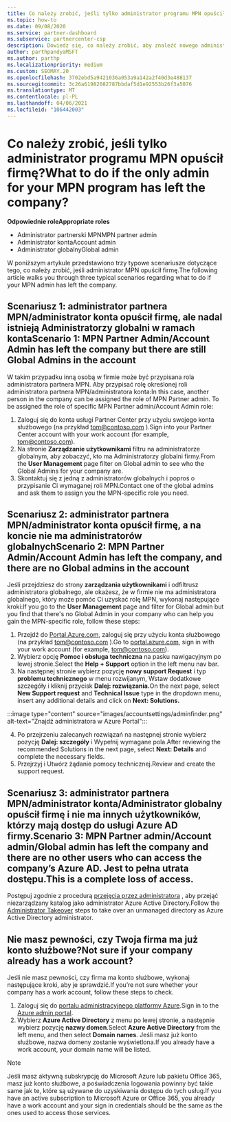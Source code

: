 ```yaml
---
title: Co należy zrobić, jeśli tylko administrator programu MPN opuścił firmę?
ms.topic: how-to
ms.date: 09/08/2020
ms.service: partner-dashboard
ms.subservice: partnercenter-csp
description: Dowiedz się, co należy zrobić, aby znaleźć nowego administratora MPN lub uzyskać pomoc od administratora globalnego firmy. Dowiedz się również, jak dodać nowego administratora globalnego Centrum partnerskiego.
author: parthpandyaMSFT
ms.author: parthp
ms.localizationpriority: medium
ms.custom: SEOMAY.20
ms.openlocfilehash: 3702ebd5a9421036a053a9a142a2f40d3e488137
ms.sourcegitcommit: 3c26a61982082787bbdaf5d1e92553b26f3a5076
ms.translationtype: MT
ms.contentlocale: pl-PL
ms.lasthandoff: 04/06/2021
ms.locfileid: "106442003"
---
```

# <a name="what-to-do-if-the-only-admin-for-your-mpn-program-has-left-the-company"></a><span data-ttu-id="89963-103">Co należy zrobić, jeśli tylko administrator programu MPN opuścił firmę?</span><span class="sxs-lookup"><span data-stu-id="89963-103">What to do if the only admin for your MPN program has left the company?</span></span>

<span data-ttu-id="89963-104">**Odpowiednie role**</span><span class="sxs-lookup"><span data-stu-id="89963-104">**Appropriate roles**</span></span>

- <span data-ttu-id="89963-105">Administrator partnerski MPN</span><span class="sxs-lookup"><span data-stu-id="89963-105">MPN partner admin</span></span>
- <span data-ttu-id="89963-106">Administrator konta</span><span class="sxs-lookup"><span data-stu-id="89963-106">Account admin</span></span>
- <span data-ttu-id="89963-107">Administrator globalny</span><span class="sxs-lookup"><span data-stu-id="89963-107">Global admin</span></span>

<span data-ttu-id="89963-108">W poniższym artykule przedstawiono trzy typowe scenariusze dotyczące tego, co należy zrobić, jeśli administrator MPN opuścił firmę.</span><span class="sxs-lookup"><span data-stu-id="89963-108">The following article walks you through three typical scenarios regarding what to do if your MPN admin has left the company.</span></span>

## <a name="scenario-1-mpn-partner-adminaccount-admin-has-left-the-company-but-there-are-still-global-admins-in-the-account"></a><span data-ttu-id="89963-109">Scenariusz 1: administrator partnera MPN/administrator konta opuścił firmę, ale nadal istnieją Administratorzy globalni w ramach konta</span><span class="sxs-lookup"><span data-stu-id="89963-109">Scenario 1: MPN Partner Admin/Account Admin has left the company but there are still Global Admins in the account</span></span>

<span data-ttu-id="89963-110">W takim przypadku inną osobą w firmie może być przypisana rola administratora partnera MPN. Aby przypisać rolę określonej roli administratora partnera MPN/administratora konta:</span><span class="sxs-lookup"><span data-stu-id="89963-110">In this case, another person in the company can be assigned the role of MPN Partner admin. To be assigned the role of specific MPN Partner admin/Account Admin role:</span></span>

1. <span data-ttu-id="89963-111">Zaloguj się do konta usługi Partner Center przy użyciu swojego konta służbowego (na przykład tom@contoso.com ).</span><span class="sxs-lookup"><span data-stu-id="89963-111">Sign into your Partner Center account with your work account (for example, tom@contoso.com).</span></span>
1. <span data-ttu-id="89963-112">Na stronie **Zarządzanie użytkownikami** filtru na administratorze globalnym, aby zobaczyć, kto ma Administratorzy globalni firmy.</span><span class="sxs-lookup"><span data-stu-id="89963-112">From the **User Management** page filter on Global admin to see who the Global Admins for your company are.</span></span> 
1. <span data-ttu-id="89963-113">Skontaktuj się z jedną z administratorów globalnych i poproś o przypisanie Ci wymaganej roli MPN.</span><span class="sxs-lookup"><span data-stu-id="89963-113">Contact one of the global admins and ask them to assign you the MPN-specific role you need.</span></span> 

## <a name="scenario-2-mpn-partner-adminaccount-admin-has-left-the-company-and-there-are-no-global-admins-in-the-account"></a><span data-ttu-id="89963-114">Scenariusz 2: administrator partnera MPN/administrator konta opuścił firmę, a na koncie nie ma administratorów globalnych</span><span class="sxs-lookup"><span data-stu-id="89963-114">Scenario 2: MPN Partner Admin/Account Admin has left the company, and there are no Global admins in the account</span></span> 

<span data-ttu-id="89963-115">Jeśli przejdziesz do strony **zarządzania użytkownikami** i odfiltrusz administratora globalnego, ale okażesz, że w firmie nie ma administratora globalnego, który może pomóc Ci uzyskać rolę MPN, wykonaj następujące kroki:</span><span class="sxs-lookup"><span data-stu-id="89963-115">If you go to the **User Management** page and filter for Global admin but you find that there's no Global Admin in your company who can help you gain the MPN-specific role, follow these steps:</span></span>

1. <span data-ttu-id="89963-116">Przejdź do [Portal.Azure.com](https://ms.portal.azure.com/), zaloguj się przy użyciu konta służbowego (na przykład tom@contoso.com ).</span><span class="sxs-lookup"><span data-stu-id="89963-116">Go to [portal.azure.com](https://ms.portal.azure.com/), sign in with your work account (for example, tom@contoso.com).</span></span> 
1. <span data-ttu-id="89963-117">Wybierz opcję **Pomoc i obsługa techniczna** na pasku nawigacyjnym po lewej stronie.</span><span class="sxs-lookup"><span data-stu-id="89963-117">Select the **Help + Support** option in the left menu nav bar.</span></span>
1. <span data-ttu-id="89963-118">Na następnej stronie wybierz pozycję **nowy support Request** i typ **problemu technicznego** w menu rozwijanym, Wstaw dodatkowe szczegóły i kliknij przycisk **Dalej: rozwiązania.**</span><span class="sxs-lookup"><span data-stu-id="89963-118">On the next page, select **New Support request** and **Technical Issue** type in the dropdown menu, insert any additional details and click on **Next: Solutions.**</span></span>

:::image type="content" source="images/accountsettings/adminfinder.png" alt-text="Znajdź administratora w Azure Portal":::

4. <span data-ttu-id="89963-120">Po przejrzeniu zalecanych rozwiązań na następnej stronie wybierz pozycję **Dalej: szczegóły** i Wypełnij wymagane pola.</span><span class="sxs-lookup"><span data-stu-id="89963-120">After reviewing the recommended Solutions in the next page, select **Next: Details** and complete the necessary fields.</span></span>
1. <span data-ttu-id="89963-121">Przejrzyj i Utwórz żądanie pomocy technicznej.</span><span class="sxs-lookup"><span data-stu-id="89963-121">Review and create the support request.</span></span>


## <a name="scenario-3-mpn-partner-adminaccount-adminglobal-admin-has-left-the-company-and-there-are-no-other-users-who-can-access-the-companys-azure-ad-this-is-a-complete-loss-of-access"></a><span data-ttu-id="89963-122">Scenariusz 3: administrator partnera MPN/administrator konta/Administrator globalny opuścił firmę i nie ma innych użytkowników, którzy mają dostęp do usługi Azure AD firmy.</span><span class="sxs-lookup"><span data-stu-id="89963-122">Scenario 3: MPN Partner admin/Account admin/Global admin has left the company and there are no other users who can access the company’s Azure AD.</span></span> <span data-ttu-id="89963-123">Jest to pełna utrata dostępu.</span><span class="sxs-lookup"><span data-stu-id="89963-123">This is a complete loss of access.</span></span>

<span data-ttu-id="89963-124">Postępuj zgodnie z procedurą [przejęcia przez administratora](/azure/active-directory/users-groups-roles/domains-admin-takeover#internal-admin-takeover) , aby przejąć niezarządzany katalog jako administrator Azure Active Directory.</span><span class="sxs-lookup"><span data-stu-id="89963-124">Follow the [Administrator Takeover](/azure/active-directory/users-groups-roles/domains-admin-takeover#internal-admin-takeover) steps to take over an unmanaged directory as Azure Active Directory administrator.</span></span>

## <a name="not-sure-if-your-company-already-has-a-work-account"></a><span data-ttu-id="89963-125">Nie masz pewności, czy Twoja firma ma już konto służbowe?</span><span class="sxs-lookup"><span data-stu-id="89963-125">Not sure if your company already has a work account?</span></span>

<span data-ttu-id="89963-126">Jeśli nie masz pewności, czy firma ma konto służbowe, wykonaj następujące kroki, aby je sprawdzić.</span><span class="sxs-lookup"><span data-stu-id="89963-126">If you’re not sure whether your company has a work account, follow these steps to check.</span></span>

1. <span data-ttu-id="89963-127">Zaloguj się do [portalu administracyjnego platformy Azure](https://ms.portal.azure.com).</span><span class="sxs-lookup"><span data-stu-id="89963-127">Sign in to the [Azure admin portal](https://ms.portal.azure.com).</span></span>
2. <span data-ttu-id="89963-128">Wybierz **Azure Active Directory** z menu po lewej stronie, a następnie wybierz pozycję **nazwy domen**.</span><span class="sxs-lookup"><span data-stu-id="89963-128">Select **Azure Active Directory** from the left menu, and then select **Domain names**.</span></span>
<span data-ttu-id="89963-129">Jeśli masz już konto służbowe, nazwa domeny zostanie wyświetlona.</span><span class="sxs-lookup"><span data-stu-id="89963-129">If you already have a work account, your domain name will be listed.</span></span>

>[!Note]
><span data-ttu-id="89963-130">Jeśli masz aktywną subskrypcję do Microsoft Azure lub pakietu Office 365, masz już konto służbowe, a poświadczenia logowania powinny być takie same jak te, które są używane do uzyskiwania dostępu do tych usług.</span><span class="sxs-lookup"><span data-stu-id="89963-130">If you have an active subscription to Microsoft Azure or Office 365, you already have a work account and your sign in credentials should be the same as the ones used to access those services.</span></span>